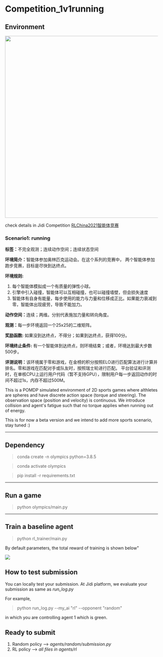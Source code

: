 # Competition_1v1running

## Environment

<img src=https://github.com/jidiai/Competition_Olympics-Running/blob/main/assets/olympics%20running.gif width=600>

check details in Jidi Competition [RLChina2021智能体竞赛](http://www.jidiai.cn/compete_detail?compete=12)


### Scenario1: running

<b>标签：</b>不完全观测；连续动作空间；连续状态空间

<b>环境简介：</b>智能体参加奥林匹克运动会。在这个系列的竞赛中，
两个智能体参加跑步竞赛，目标是尽快到达终点。

<b>环境规则:</b> 
1. 每个智能体模拟成一个有质量的弹性小球。
2. 引擎中引入碰撞，智能体可以互相碰撞，也可以碰撞墙壁，但会损失速度
3. 智能体有自身有能量，每步使用的能力与力量和位移成正比。如果能力衰减到零，智能体出现疲劳，导致不能加力。

<b>动作空间：</b>连续；两维。分别代表施加力量和转向角度。

<b>观测：</b>每一步环境返回一个25x25的二维矩阵。

<b>奖励函数:</b> 如果没到达终点，不得分；如果到达终点，获得100分。

<b>环境终止条件:</b> 有一个智能体到达终点，则环境结束；或者，环境达到最大步数500步。

<b>评测说明：</b>该环境属于零和游戏，在金榜的积分按照ELO进行匹配算法进行计算并排名。零和游戏在匹配对手或队友时，按照瑞士轮进行匹配。
平台验证和评测时，在单核CPU上运行用户代码（暂不支持GPU），限制用户每一步返回动作的时间不超过1s，内存不超过500M。


This is a POMDP simulated environment of 2D sports games where althletes are spheres and have discrete action space (torque and steering). The observation space (position and velocity) is continuous. We introduce collision and agent's fatigue such that no torque applies when running out of energy.

This is for now a beta version and we intend to add more sports scenario, stay tuned :)

---
## Dependency

>conda create -n olympics python=3.8.5

>conda activate olympics

>pip install -r requirements.txt

---

## Run a game

>python olympics/main.py

---

## Train a baseline agent 

>python rl_trainer/main.py

By default parameters, the total reward of training is shown below"

<img src=https://github.com/jidiai/Competition_Olympics-Running/blob/main/assets/PPO%20map1%20training%20(run1).png>

## How to test submission

You can locally test your submission. At Jidi platform, we evaluate your submission as same as *run_log.py*

For example,

>python run_log.py --my_ai "rl" --opponent "random"

in which you are controlling agent 1 which is green.

## Ready to submit

1. Random policy --> *agents/random/submission.py*
2. RL policy --> *all files in agents/rl*
